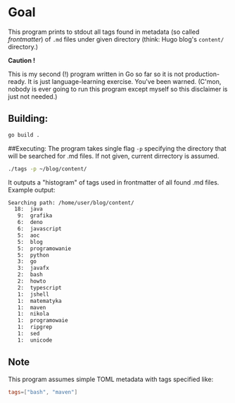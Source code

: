 # Goal
This program prints to stdout all tags found in  metadata (so called _frontmatter_) of `.md` files under given directory 
(think: Hugo blog's `content/` directory.)

**Caution !**

This is my second (!) program written in Go so far so it is not production-ready. It is just language-learning exercise. You've been warned.
(C'mon, nobody is ever going to run this program except myself so this disclaimer is just not needed.)

## Building:

```bash
go build .
```

##Executing:
The program takes single flag `-p` specifying the directory that will be searched for .md files. If not given, current dirrectory is assumed.

```bash
./tags -p ~/blog/content/
```

It outputs a "histogram" of tags used in frontmatter of all found .md files.
Example output:

```bash
Searching path: /home/user/blog/content/
  18:  java
   9:  grafika
   6:  deno
   6:  javascript
   5:  aoc
   5:  blog
   5:  programowanie
   5:  python
   3:  go
   3:  javafx
   2:  bash
   2:  howto
   2:  typescript
   1:  jshell
   1:  matematyka
   1:  maven
   1:  nikola
   1:  programowaie
   1:  ripgrep
   1:  sed
   1:  unicode
```

## Note
This program assumes simple TOML metadata with tags specified like:
```toml
tags=["bash", "maven"]
```

